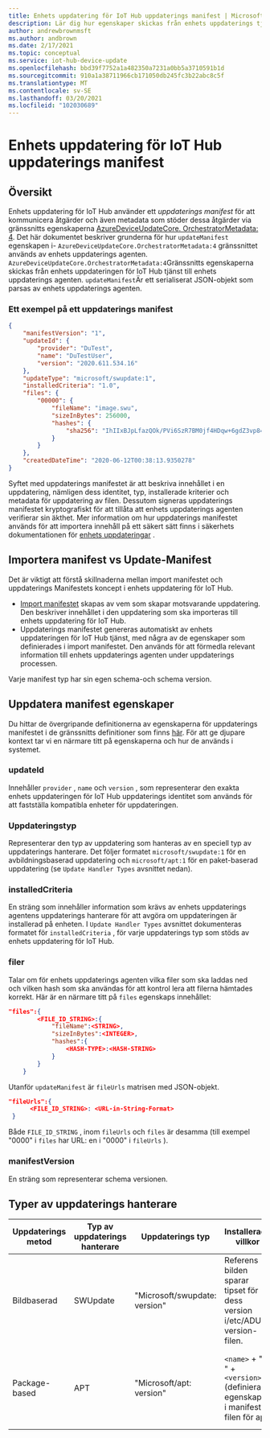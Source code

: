 ```yaml
---
title: Enhets uppdatering för IoT Hub uppdaterings manifest | Microsoft Docs
description: Lär dig hur egenskaper skickas från enhets uppdaterings tjänsten till enheten under en uppdatering
author: andrewbrownmsft
ms.author: andbrown
ms.date: 2/17/2021
ms.topic: conceptual
ms.service: iot-hub-device-update
ms.openlocfilehash: bbd39f7752a1a482350a7231a0bb5a3710591b1d
ms.sourcegitcommit: 910a1a38711966cb171050db245fc3b22abc8c5f
ms.translationtype: MT
ms.contentlocale: sv-SE
ms.lasthandoff: 03/20/2021
ms.locfileid: "102030689"
---
```

# <a name="device-update-for-iot-hub-update-manifest"></a>Enhets uppdatering för IoT Hub uppdaterings manifest

## <a name="overview"></a>Översikt

Enhets uppdatering för IoT Hub använder ett _uppdaterings manifest_ för att kommunicera åtgärder och även metadata som stöder dessa åtgärder via gränssnitts egenskaperna [AzureDeviceUpdateCore. OrchestratorMetadata: 4](./device-update-plug-and-play.md).
Det här dokumentet beskriver grunderna för hur `updateManifest` egenskapen i- `AzureDeviceUpdateCore.OrchestratorMetadata:4` gränssnittet används av enhets uppdaterings agenten. `AzureDeviceUpdateCore.OrchestratorMetadata:4`Gränssnitts egenskaperna skickas från enhets uppdateringen för IoT Hub tjänst till enhets uppdaterings agenten. `updateManifest`Är ett serialiserat JSON-objekt som parsas av enhets uppdaterings agenten.

### <a name="an-example-update-manifest"></a>Ett exempel på ett uppdaterings manifest

```JSON
{
    "manifestVersion": "1",
    "updateId": {
        "provider": "DuTest",
        "name": "DuTestUser",
        "version": "2020.611.534.16"
    },
    "updateType": "microsoft/swupdate:1",
    "installedCriteria": "1.0",
    "files": {
        "00000": {
            "fileName": "image.swu",
            "sizeInBytes": 256000,
            "hashes": {
                "sha256": "IhIIxBJpLfazQOk/PVi6SzR7BM0jf4HDqw+6gdZ3vp8="
            }
        }
    },
    "createdDateTime": "2020-06-12T00:38:13.9350278"
}
```

Syftet med uppdaterings manifestet är att beskriva innehållet i en uppdatering, nämligen dess identitet, typ, installerade kriterier och metadata för uppdatering av filen. Dessutom signeras uppdaterings manifestet kryptografiskt för att tillåta att enhets uppdaterings agenten verifierar sin äkthet. Mer information om hur uppdaterings manifestet används för att importera innehåll på ett säkert sätt finns i säkerhets dokumentationen för [enhets uppdateringar](./device-update-security.md) .

## <a name="import-manifest-vs-update-manifest"></a>Importera manifest vs Update-Manifest

Det är viktigt att förstå skillnaderna mellan import manifestet och uppdaterings Manifestets koncept i enhets uppdatering för IoT Hub. 
* [Import manifestet](./import-concepts.md) skapas av vem som skapar motsvarande uppdatering. Den beskriver innehållet i den uppdatering som ska importeras till enhets uppdatering för IoT Hub. 
* Uppdaterings manifestet genereras automatiskt av enhets uppdateringen för IoT Hub tjänst, med några av de egenskaper som definierades i import manifestet. Den används för att förmedla relevant information till enhets uppdaterings agenten under uppdaterings processen. 

Varje manifest typ har sin egen schema-och schema version.

## <a name="update-manifest-properties"></a>Uppdatera manifest egenskaper

Du hittar de övergripande definitionerna av egenskaperna för uppdaterings manifestet i de gränssnitts definitioner som finns [här](./device-update-plug-and-play.md). För att ge djupare kontext tar vi en närmare titt på egenskaperna och hur de används i systemet.

### <a name="updateid"></a>updateId

Innehåller `provider` , `name` och `version` , som representerar den exakta enhets uppdateringen för IoT Hub uppdaterings identitet som används för att fastställa kompatibla enheter för uppdateringen.

### <a name="updatetype"></a>Uppdateringstyp

Representerar den typ av uppdatering som hanteras av en speciell typ av uppdaterings hanterare. Det följer formatet `microsoft/swupdate:1` för en avbildningsbaserad uppdatering och `microsoft/apt:1` för en paket-baserad uppdatering (se `Update Handler Types` avsnittet nedan).

### <a name="installedcriteria"></a>installedCriteria

En sträng som innehåller information som krävs av enhets uppdaterings agentens uppdaterings hanterare för att avgöra om uppdateringen är installerad på enheten. I `Update Handler Types` avsnittet dokumenteras formatet för `installedCriteria` , för varje uppdaterings typ som stöds av enhets uppdatering för IoT Hub.

### <a name="files"></a>filer

Talar om för enhets uppdaterings agenten vilka filer som ska laddas ned och vilken hash som ska användas för att kontrol lera att filerna hämtades korrekt.
Här är en närmare titt på `files` egenskaps innehållet:

```json
"files":{
        <FILE_ID_STRING>:{
            "fileName":<STRING>,
            "sizeInBytes":<INTEGER>,
            "hashes":{
                <HASH-TYPE>:<HASH-STRING>
            }
        }
    }
```

Utanför `updateManifest` är `fileUrls` matrisen med JSON-objekt.

```json
"fileUrls":{
      <FILE_ID_STRING>: <URL-in-String-Format>
 }
```

Både `FILE_ID_STRING` , inom `fileUrls` och `files` är desamma (till exempel "0000" i `files` har URL: en i "0000" i `fileUrls` ).

### <a name="manifestversion"></a>manifestVersion

En sträng som representerar schema versionen.

## <a name="update-handler-types"></a>Typer av uppdaterings hanterare

|Uppdaterings metod|Typ av uppdaterings hanterare|Uppdaterings typ|Installerade villkor|Förväntade filer för publicering|
|-------------|-------------------|----------|-----------------|--------------|
|Bildbaserad|SWUpdate|"Microsoft/swupdate: version"|Referens bilden sparar tipset för dess version i/etc/ADU-version-filen.  |. SWU-fil som innehåller SWUpdate-avbildning|
|Package-based|APT|"Microsoft/apt: version"|`<name>` + "-" + `<version>` (definierade egenskaper i manifest filen för apt|`<APT Update Manifest>`. JSON som innehåller APT-konfigurationen och paket listan|

